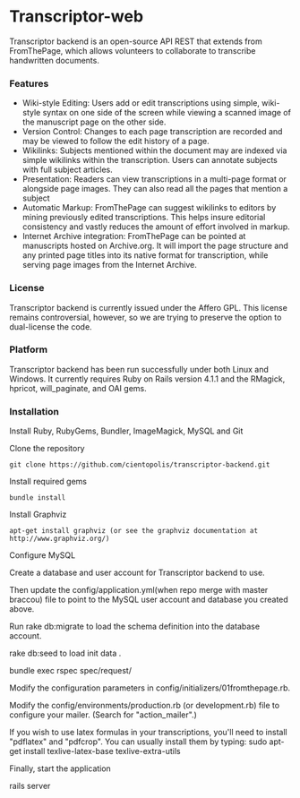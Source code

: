 # Transcriptor-web
Transcriptor backend is an open-source API REST  that extends from FromThePage, which allows volunteers to collaborate to transcribe handwritten documents.


### Features

- Wiki-style Editing: Users add or edit transcriptions using simple, wiki-style syntax on one side of the screen while viewing a scanned image of the manuscript page on the other side.
- Version Control: Changes to each page transcription are recorded and may be viewed to follow the edit history of a page.
- Wikilinks: Subjects mentioned within the document may are indexed via simple wikilinks within the transcription. Users can annotate subjects with full subject articles.
- Presentation: Readers can view transcriptions in a multi-page format or alongside page images. They can also read all the pages that mention a subject
- Automatic Markup: FromThePage can suggest wikilinks to editors by mining previously edited transcriptions. This helps insure editorial consistency and vastly reduces the amount of effort involved in markup.
- Internet Archive integration: FromThePage can be pointed at manuscripts hosted on Archive.org. It will import the page structure and any printed page titles into its native format for transcription, while serving page images from the Internet Archive.

### License

Transcriptor backend is currently issued under the Affero GPL. This license remains controversial, however, so we are trying to preserve the option to dual-license the code.

### Platform

Transcriptor backend has been run successfully under both Linux and Windows. It currently requires Ruby on Rails version 4.1.1 and the RMagick, hpricot, will_paginate, and OAI gems.

### Installation

Install Ruby, RubyGems, Bundler, ImageMagick, MySQL and Git

Clone the repository

    git clone https://github.com/cientopolis/transcriptor-backend.git

Install required gems

    bundle install

Install Graphviz

    apt-get install graphviz (or see the graphviz documentation at http://www.graphviz.org/)

Configure MySQL

Create a database and user account for Transcriptor backend to use.

Then update the config/application.yml(when repo merge with master braccou) file to point to the MySQL user account and database you created above.

Run
    rake db:migrate
to load the schema definition into the database account.

  rake db:seed
to load init data .


bundle exec rspec spec/request/

Modify the configuration parameters in config/initializers/01fromthepage.rb.

Modify the config/environments/production.rb (or development.rb) file to configure your mailer.  (Search for "action_mailer".)

If you wish to use latex formulas in your transcriptions, you'll need to install "pdflatex" and "pdfcrop".
You can usually install them by typing:
sudo apt-get install texlive-latex-base texlive-extra-utils


Finally, start the application

 rails server
